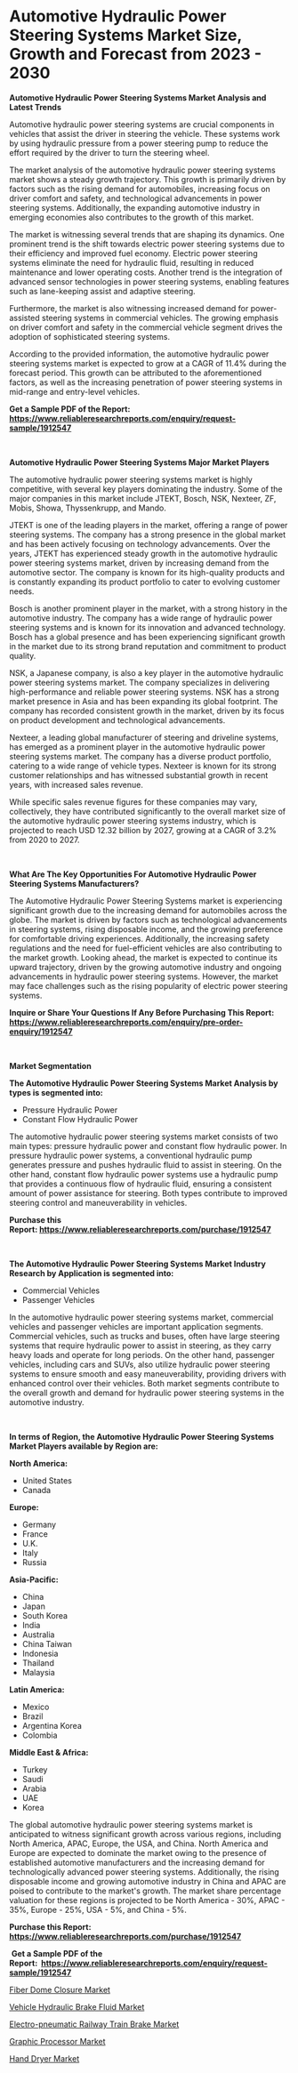 <p><h1>Automotive Hydraulic Power Steering Systems Market Size, Growth and Forecast from 2023 - 2030</h1></p><p><strong>Automotive Hydraulic Power Steering Systems Market Analysis and Latest Trends</strong></p>
<p><p>Automotive hydraulic power steering systems are crucial components in vehicles that assist the driver in steering the vehicle. These systems work by using hydraulic pressure from a power steering pump to reduce the effort required by the driver to turn the steering wheel.</p><p>The market analysis of the automotive hydraulic power steering systems market shows a steady growth trajectory. This growth is primarily driven by factors such as the rising demand for automobiles, increasing focus on driver comfort and safety, and technological advancements in power steering systems. Additionally, the expanding automotive industry in emerging economies also contributes to the growth of this market.</p><p>The market is witnessing several trends that are shaping its dynamics. One prominent trend is the shift towards electric power steering systems due to their efficiency and improved fuel economy. Electric power steering systems eliminate the need for hydraulic fluid, resulting in reduced maintenance and lower operating costs. Another trend is the integration of advanced sensor technologies in power steering systems, enabling features such as lane-keeping assist and adaptive steering.</p><p>Furthermore, the market is also witnessing increased demand for power-assisted steering systems in commercial vehicles. The growing emphasis on driver comfort and safety in the commercial vehicle segment drives the adoption of sophisticated steering systems.</p><p>According to the provided information, the automotive hydraulic power steering systems market is expected to grow at a CAGR of 11.4% during the forecast period. This growth can be attributed to the aforementioned factors, as well as the increasing penetration of power steering systems in mid-range and entry-level vehicles.</p></p>
<p><strong>Get a Sample PDF of the Report:&nbsp; <a href="https://www.reliableresearchreports.com/enquiry/request-sample/1912547">https://www.reliableresearchreports.com/enquiry/request-sample/1912547</a></strong></p>
<p>&nbsp;</p>
<p><strong>Automotive Hydraulic Power Steering Systems Major Market Players</strong></p>
<p><p>The automotive hydraulic power steering systems market is highly competitive, with several key players dominating the industry. Some of the major companies in this market include JTEKT, Bosch, NSK, Nexteer, ZF, Mobis, Showa, Thyssenkrupp, and Mando.</p><p>JTEKT is one of the leading players in the market, offering a range of power steering systems. The company has a strong presence in the global market and has been actively focusing on technology advancements. Over the years, JTEKT has experienced steady growth in the automotive hydraulic power steering systems market, driven by increasing demand from the automotive sector. The company is known for its high-quality products and is constantly expanding its product portfolio to cater to evolving customer needs.</p><p>Bosch is another prominent player in the market, with a strong history in the automotive industry. The company has a wide range of hydraulic power steering systems and is known for its innovation and advanced technology. Bosch has a global presence and has been experiencing significant growth in the market due to its strong brand reputation and commitment to product quality.</p><p>NSK, a Japanese company, is also a key player in the automotive hydraulic power steering systems market. The company specializes in delivering high-performance and reliable power steering systems. NSK has a strong market presence in Asia and has been expanding its global footprint. The company has recorded consistent growth in the market, driven by its focus on product development and technological advancements.</p><p>Nexteer, a leading global manufacturer of steering and driveline systems, has emerged as a prominent player in the automotive hydraulic power steering systems market. The company has a diverse product portfolio, catering to a wide range of vehicle types. Nexteer is known for its strong customer relationships and has witnessed substantial growth in recent years, with increased sales revenue.</p><p>While specific sales revenue figures for these companies may vary, collectively, they have contributed significantly to the overall market size of the automotive hydraulic power steering systems industry, which is projected to reach USD 12.32 billion by 2027, growing at a CAGR of 3.2% from 2020 to 2027.</p></p>
<p>&nbsp;</p>
<p><strong>What Are The Key Opportunities For Automotive Hydraulic Power Steering Systems Manufacturers?</strong></p>
<p><p>The Automotive Hydraulic Power Steering Systems market is experiencing significant growth due to the increasing demand for automobiles across the globe. The market is driven by factors such as technological advancements in steering systems, rising disposable income, and the growing preference for comfortable driving experiences. Additionally, the increasing safety regulations and the need for fuel-efficient vehicles are also contributing to the market growth. Looking ahead, the market is expected to continue its upward trajectory, driven by the growing automotive industry and ongoing advancements in hydraulic power steering systems. However, the market may face challenges such as the rising popularity of electric power steering systems.</p></p>
<p><strong>Inquire or Share Your Questions If Any Before Purchasing This Report: <a href="https://www.reliableresearchreports.com/enquiry/pre-order-enquiry/1912547">https://www.reliableresearchreports.com/enquiry/pre-order-enquiry/1912547</a></strong></p>
<p>&nbsp;</p>
<p><strong>Market Segmentation</strong></p>
<p><strong>The Automotive Hydraulic Power Steering Systems Market Analysis by types is segmented into:</strong></p>
<p><ul><li>Pressure Hydraulic Power</li><li>Constant Flow Hydraulic Power</li></ul></p>
<p><p>The automotive hydraulic power steering systems market consists of two main types: pressure hydraulic power and constant flow hydraulic power. In pressure hydraulic power systems, a conventional hydraulic pump generates pressure and pushes hydraulic fluid to assist in steering. On the other hand, constant flow hydraulic power systems use a hydraulic pump that provides a continuous flow of hydraulic fluid, ensuring a consistent amount of power assistance for steering. Both types contribute to improved steering control and maneuverability in vehicles.</p></p>
<p><strong>Purchase this Report:&nbsp;<a href="https://www.reliableresearchreports.com/purchase/1912547">https://www.reliableresearchreports.com/purchase/1912547</a></strong></p>
<p>&nbsp;</p>
<p><strong>The Automotive Hydraulic Power Steering Systems Market Industry Research by Application is segmented into:</strong></p>
<p><ul><li>Commercial Vehicles</li><li>Passenger Vehicles</li></ul></p>
<p><p>In the automotive hydraulic power steering systems market, commercial vehicles and passenger vehicles are important application segments. Commercial vehicles, such as trucks and buses, often have large steering systems that require hydraulic power to assist in steering, as they carry heavy loads and operate for long periods. On the other hand, passenger vehicles, including cars and SUVs, also utilize hydraulic power steering systems to ensure smooth and easy maneuverability, providing drivers with enhanced control over their vehicles. Both market segments contribute to the overall growth and demand for hydraulic power steering systems in the automotive industry.</p></p>
<p>&nbsp;</p>
<p><strong>In terms of Region, the Automotive Hydraulic Power Steering Systems Market Players available by Region are:</strong></p>
<p>
    <p> <strong> North America: </strong>
        <ul>
            <li>United States</li>
            <li>Canada</li>
        </ul>
        </p> 
    <p> <strong> Europe: </strong>
        <ul>
            <li>Germany</li>
            <li>France</li>
            <li>U.K.</li>
            <li>Italy</li>
            <li>Russia</li>
        </ul>
        </p> 
    <p> <strong> Asia-Pacific: </strong>
        <ul>
            <li>China</li>
            <li>Japan</li>
            <li>South Korea</li>
            <li>India</li>
            <li>Australia</li>
            <li>China Taiwan</li>
            <li>Indonesia</li>
            <li>Thailand</li>
            <li>Malaysia</li>
        </ul>
        </p> 
    <p> <strong> Latin America: </strong>
        <ul>
            <li>Mexico</li>
            <li>Brazil</li>
            <li>Argentina Korea</li>
            <li>Colombia</li>
        </ul>
        </p> 
    <p> <strong> Middle East & Africa: </strong>
        <ul>
            <li>Turkey</li>
            <li>Saudi</li>
            <li>Arabia</li>
            <li>UAE</li>
            <li>Korea</li>
        </ul>
    </p>
    </p>
<p><p>The global automotive hydraulic power steering systems market is anticipated to witness significant growth across various regions, including North America, APAC, Europe, the USA, and China. North America and Europe are expected to dominate the market owing to the presence of established automotive manufacturers and the increasing demand for technologically advanced power steering systems. Additionally, the rising disposable income and growing automotive industry in China and APAC are poised to contribute to the market's growth. The market share percentage valuation for these regions is projected to be North America - 30%, APAC - 35%, Europe - 25%, USA - 5%, and China - 5%.</p></p>
<p><strong>Purchase this Report: <a href="https://www.reliableresearchreports.com/purchase/1912547">https://www.reliableresearchreports.com/purchase/1912547</a></strong></p>
<p>&nbsp;<strong>Get a Sample PDF of the Report:&nbsp;&nbsp;<a href="https://www.reliableresearchreports.com/enquiry/request-sample/1912547">https://www.reliableresearchreports.com/enquiry/request-sample/1912547</a></strong></p>
<p><strong></strong></p>
<p><p><a href="https://www.linkedin.com/pulse/fiber-dome-closure-market-research-report-unlocks-analysis-financial-zoiqf/">Fiber Dome Closure Market</a></p><p><a href="https://github.com/dzharov81/Market-Research-Report-List-1/blob/main/vehicle-hydraulic-brake-fluid-market.md">Vehicle Hydraulic Brake Fluid Market</a></p><p><a href="https://github.com/ambrozg/Market-Research-Report-List-1/blob/main/electro-pneumatic-railway-train-brake-market.md">Electro-pneumatic Railway Train Brake Market</a></p><p><a href="https://medium.com/@giannicrona/graphic-processor-market-size-reveals-the-best-marketing-channels-in-global-industry-78d1475980ff">Graphic Processor Market</a></p><p><a href="https://medium.com/@rosm15203/hand-dryer-market-competitive-analysis-market-trends-and-forecast-to-2030-298c530c7358">Hand Dryer Market</a></p></p>